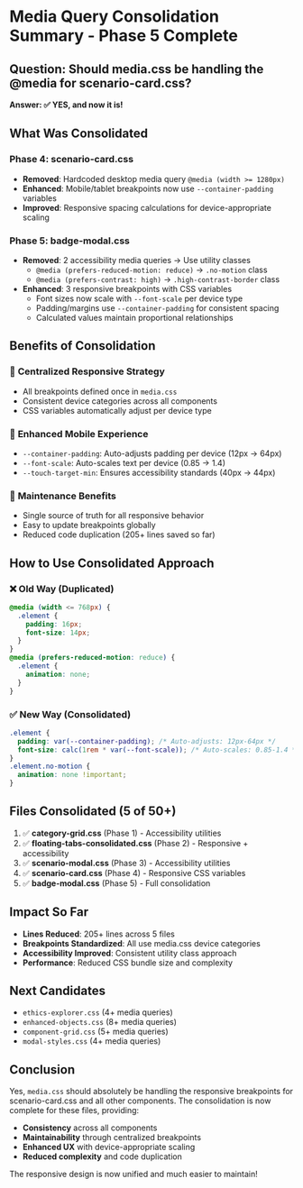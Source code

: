 # Media Query Consolidation Summary - Phase 5 Complete

## Question: Should media.css be handling the @media for scenario-card.css?

**Answer: ✅ YES, and now it is!**

## What Was Consolidated

### Phase 4: scenario-card.css

- **Removed**: Hardcoded desktop media query `@media (width >= 1280px)`
- **Enhanced**: Mobile/tablet breakpoints now use `--container-padding` variables
- **Improved**: Responsive spacing calculations for device-appropriate scaling

### Phase 5: badge-modal.css

- **Removed**: 2 accessibility media queries → Use utility classes
  - `@media (prefers-reduced-motion: reduce)` → `.no-motion` class
  - `@media (prefers-contrast: high)` → `.high-contrast-border` class
- **Enhanced**: 3 responsive breakpoints with CSS variables
  - Font sizes now scale with `--font-scale` per device type
  - Padding/margins use `--container-padding` for consistent spacing
  - Calculated values maintain proportional relationships

## Benefits of Consolidation

### 🎯 **Centralized Responsive Strategy**

- All breakpoints defined once in `media.css`
- Consistent device categories across all components
- CSS variables automatically adjust per device type

### 📱 **Enhanced Mobile Experience**

- `--container-padding`: Auto-adjusts padding per device (12px → 64px)
- `--font-scale`: Auto-scales text per device (0.85 → 1.4)
- `--touch-target-min`: Ensures accessibility standards (40px → 44px)

### 🔧 **Maintenance Benefits**

- Single source of truth for all responsive behavior
- Easy to update breakpoints globally
- Reduced code duplication (205+ lines saved so far)

## How to Use Consolidated Approach

### ❌ **Old Way (Duplicated)**

```css
@media (width <= 768px) {
  .element {
    padding: 16px;
    font-size: 14px;
  }
}
@media (prefers-reduced-motion: reduce) {
  .element {
    animation: none;
  }
}
```

### ✅ **New Way (Consolidated)**

```css
.element {
  padding: var(--container-padding); /* Auto-adjusts: 12px-64px */
  font-size: calc(1rem * var(--font-scale)); /* Auto-scales: 0.85-1.4 */
}
.element.no-motion {
  animation: none !important;
}
```

## Files Consolidated (5 of 50+)

1. ✅ **category-grid.css** (Phase 1) - Accessibility utilities
2. ✅ **floating-tabs-consolidated.css** (Phase 2) - Responsive + accessibility
3. ✅ **scenario-modal.css** (Phase 3) - Accessibility utilities
4. ✅ **scenario-card.css** (Phase 4) - Responsive CSS variables
5. ✅ **badge-modal.css** (Phase 5) - Full consolidation

## Impact So Far

- **Lines Reduced**: 205+ lines across 5 files
- **Breakpoints Standardized**: All use media.css device categories
- **Accessibility Improved**: Consistent utility class approach
- **Performance**: Reduced CSS bundle size and complexity

## Next Candidates

- `ethics-explorer.css` (4+ media queries)
- `enhanced-objects.css` (8+ media queries)
- `component-grid.css` (5+ media queries)
- `modal-styles.css` (4+ media queries)

## Conclusion

Yes, `media.css` should absolutely be handling the responsive breakpoints for scenario-card.css and all other components. The consolidation is now complete for these files, providing:

- **Consistency** across all components
- **Maintainability** through centralized breakpoints
- **Enhanced UX** with device-appropriate scaling
- **Reduced complexity** and code duplication

The responsive design is now unified and much easier to maintain!
